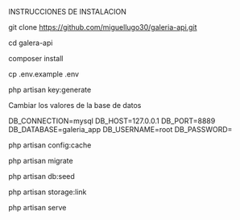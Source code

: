 INSTRUCCIONES DE INSTALACION

git clone https://github.com/miguellugo30/galeria-api.git

cd galera-api

composer install

cp .env.example .env

php artisan key:generate

Cambiar los valores de la base de datos

DB_CONNECTION=mysql
DB_HOST=127.0.0.1
DB_PORT=8889
DB_DATABASE=galeria_app
DB_USERNAME=root
DB_PASSWORD=

php artisan config:cache

php artisan migrate

php artisan db:seed

php artisan storage:link

php artisan serve

